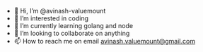 - 👋 Hi, I’m @avinash-valuemount
- 👀 I’m interested in coding
- 🌱 I’m currently learning golang and node
- 💞️ I’m looking to collaborate on anything
- 📫 How to reach me on email avinash.valuemount@gmail.com

<!---
avinash-valuemount/avinash-valuemount is a ✨ special ✨ repository because its `README.md` (this file) appears on your GitHub profile.
You can click the Preview link to take a look at your changes.
--->

